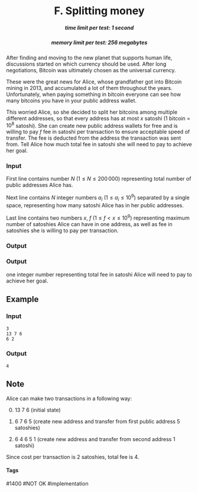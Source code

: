 <h1 style='text-align: center;'> F. Splitting money</h1>

<h5 style='text-align: center;'>time limit per test: 1 second</h5>
<h5 style='text-align: center;'>memory limit per test: 256 megabytes</h5>

After finding and moving to the new planet that supports human life, discussions started on which currency should be used. After long negotiations, Bitcoin was ultimately chosen as the universal currency.

These were the great news for Alice, whose grandfather got into Bitcoin mining in 2013, and accumulated a lot of them throughout the years. Unfortunately, when paying something in bitcoin everyone can see how many bitcoins you have in your public address wallet. 

This worried Alice, so she decided to split her bitcoins among multiple different addresses, so that every address has at most $x$ satoshi (1 bitcoin = $10^8$ satoshi). She can create new public address wallets for free and is willing to pay $f$ fee in satoshi per transaction to ensure acceptable speed of transfer. The fee is deducted from the address the transaction was sent from. Tell Alice how much total fee in satoshi she will need to pay to achieve her goal.

### Input

First line contains number $N$ ($1 \leq N \leq 200\,000$) representing total number of public addresses Alice has.

Next line contains $N$ integer numbers $a_i$ ($1 \leq a_i \leq 10^9$) separated by a single space, representing how many satoshi Alice has in her public addresses.

Last line contains two numbers $x$, $f$ ($1 \leq f < x \leq 10^9$) representing maximum number of satoshies Alice can have in one address, as well as fee in satoshies she is willing to pay per transaction. 

### Output

### Output

 one integer number representing total fee in satoshi Alice will need to pay to achieve her goal.

## Example

### Input


```text
3  
13 7 6  
6 2  

```
### Output


```text
4  

```
## Note

Alice can make two transactions in a following way:

0. 13 7 6 (initial state)

1. 6 7 6 5 (create new address and transfer from first public address 5 satoshies)

2. 6 4 6 5 1 (create new address and transfer from second address 1 satoshi)

Since cost per transaction is 2 satoshies, total fee is 4.



#### Tags 

#1400 #NOT OK #implementation 